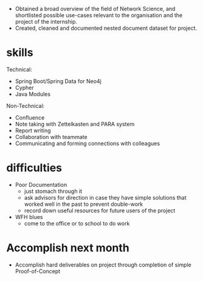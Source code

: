 - Obtained a broad overview of the field of Network Science, and shortlisted possible use-cases relevant to the organisation and the project of the internship.
- Created, cleaned and documented nested document dataset for project.

# skills
Technical:
- Spring Boot/Spring Data for Neo4j
- Cypher 
- Java Modules

Non-Technical:
- Confluence
- Note taking with Zettelkasten and PARA system
- Report writing 
- Collaboration with teammate
- Communicating and forming connections with colleagues

# difficulties
- Poor Documentation
	- just stomach through it
	- ask advisors for direction in case they have simple solutions that worked well in the past to prevent double-work
	- record down useful resources for future users of the project
- WFH blues
	- come to the office or to school to do work

# Accomplish next month
- Accomplish hard deliverables on project through completion of simple Proof-of-Concept